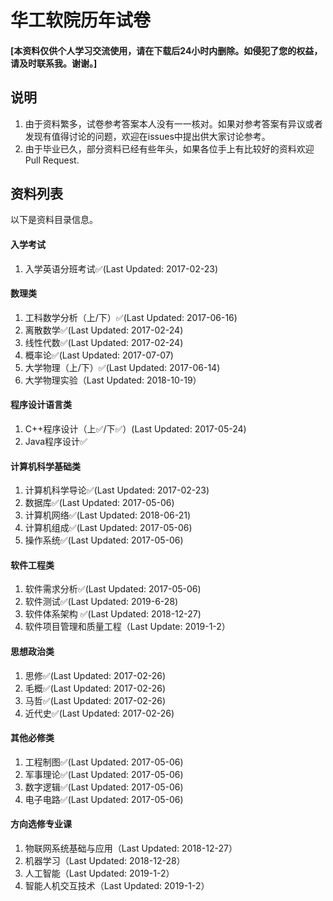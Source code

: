 # 华工软院历年试卷
#### [本资料仅供个人学习交流使用，请在下载后24小时内删除。如侵犯了您的权益，请及时联系我。谢谢。]

## 说明
1. 由于资料繁多，试卷参考答案本人没有一一核对。如果对参考答案有异议或者发现有值得讨论的问题，欢迎在issues中提出供大家讨论参考。
2. 由于毕业已久，部分资料已经有些年头，如果各位手上有比较好的资料欢迎Pull Request.

## 资料列表
以下是资料目录信息。
#### 入学考试 
1. 入学英语分班考试✅(Last Updated: 2017-02-23)

#### 数理类
1. 工科数学分析（上/下）✅(Last Updated: 2017-06-16)
2. 离散数学✅(Last Updated: 2017-02-24)
3. 线性代数✅(Last Updated: 2017-02-24)
4. 概率论✅(Last Updated: 2017-07-07)
5. 大学物理（上/下）✅(Last Updated: 2017-06-14)
6. 大学物理实验（Last Updated: 2018-10-19）

#### 程序设计语言类
1. C++程序设计（上✅/下✅）(Last Updated: 2017-05-24)
2. Java程序设计✅

#### 计算机科学基础类
1. 计算机科学导论✅(Last Updated: 2017-02-23)
2. 数据库✅(Last Updated: 2017-05-06)
3. 计算机网络✅(Last Updated: 2018-06-21)
4. 计算机组成✅(Last Updated: 2017-05-06)
5. 操作系统✅(Last Updated: 2017-05-06)

#### 软件工程类
1. 软件需求分析✅(Last Updated: 2017-05-06)
2. 软件测试✅(Last Updated: 2019-6-28)
3. 软件体系架构 ✅(Last Updated: 2018-12-27)
4. 软件项目管理和质量工程（Last Update: 2019-1-2）

#### 思想政治类
1. 思修✅(Last Updated: 2017-02-26)
2. 毛概✅(Last Updated: 2017-02-26)
3. 马哲✅(Last Updated: 2017-02-26)
4. 近代史✅(Last Updated: 2017-02-26)

#### 其他必修类
1. 工程制图✅(Last Updated: 2017-05-06)
2. 军事理论✅(Last Updated: 2017-05-06)
3. 数字逻辑✅(Last Updated: 2017-05-06)
4. 电子电路✅(Last Updated: 2017-05-06)

#### 方向选修专业课
1. 物联网系统基础与应用（Last Updated: 2018-12-27）
2. 机器学习（Last Updated: 2018-12-28）
3. 人工智能（Last Updated: 2019-1-2）
4. 智能人机交互技术（Last Updated: 2019-1-2）
